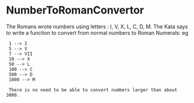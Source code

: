 # NumberToRomanConvertor

The Romans wrote numbers using letters : I, V, X, L, C, D, M.
The Kata says to write a function to convert from normal numbers to Roman Numerals: eg

     1 --> I
     5 --> V
     7 --> VII
     10 --> X
     50 --> L
     100 --> C
     500 --> D
     1000 --> M

     There is no need to be able to convert numbers larger than about 3000.